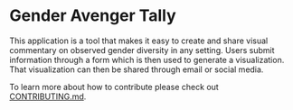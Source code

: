 Gender Avenger Tally
===========

This application is a tool that makes it easy to create and share visual commentary on observed gender diversity in any setting.  Users submit information through a form which is then used to generate a visualization.  That visualization can then be shared through email or social media.

To learn more about how to contribute please check out [CONTRIBUTING.md](CONTRIBUTING.md).


